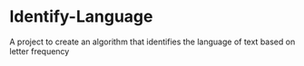 # Identify-Language
A project to create an algorithm that identifies the language of text based on letter frequency
